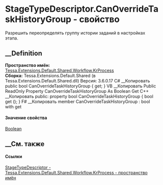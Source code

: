 # StageTypeDescriptor.CanOverrideTaskHistoryGroup - свойство
Разрешить переопределять группу истории заданий в настройках этапа.
## __Definition
 **Пространство имён:**
[Tessa.Extensions.Default.Shared.Workflow.KrProcess](N_Tessa_Extensions_Default_Shared_Workflow_KrProcess.htm)  
 **Сборка:** Tessa.Extensions.Default.Shared (в
Tessa.Extensions.Default.Shared.dll) Версия: 3.6.0.17
C# __Копировать
     public bool CanOverrideTaskHistoryGroup { get; }
VB __Копировать
     Public ReadOnly Property CanOverrideTaskHistoryGroup As Boolean
    	Get
C++ __Копировать
     public:
    property bool CanOverrideTaskHistoryGroup {
    	bool get ();
    }
F# __Копировать
     member CanOverrideTaskHistoryGroup : bool with get
#### Значение свойства
[Boolean](https://learn.microsoft.com/dotnet/api/system.boolean)
##  __См. также
#### Ссылки
[StageTypeDescriptor -
](T_Tessa_Extensions_Default_Shared_Workflow_KrProcess_StageTypeDescriptor.htm)
[Tessa.Extensions.Default.Shared.Workflow.KrProcess - пространство
имён](N_Tessa_Extensions_Default_Shared_Workflow_KrProcess.htm)
